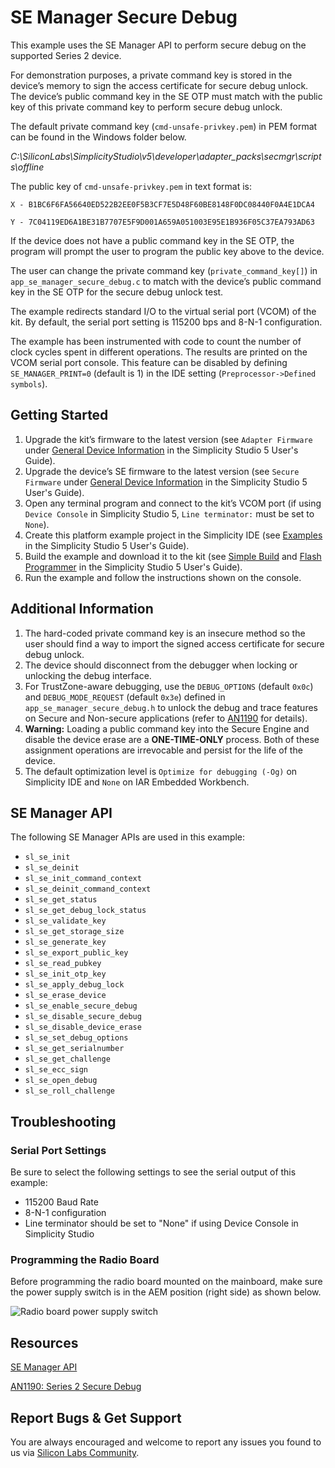 # SE Manager Secure Debug

This example uses the SE Manager API to perform secure debug on the supported Series 2 device.

For demonstration purposes, a private command key is stored in the device’s memory to sign the access certificate for secure debug unlock. The device’s public command key in the SE OTP must match with the public key of this private command key to perform secure debug unlock.

The default private command key (`cmd-unsafe-privkey.pem`) in PEM format can be found in the Windows folder below.

*C:\SiliconLabs\SimplicityStudio\v5\developer\adapter\_packs\secmgr\scripts\offline*

The public key of `cmd-unsafe-privkey.pem` in text format is:

`X - B1BC6F6FA56640ED522B2EE0F5B3CF7E5D48F60BE8148F0DC08440F0A4E1DCA4`

`Y - 7C04119ED6A1BE31B7707E5F9D001A659A051003E95E1B936F05C37EA793AD63`

If the device does not have a public command key in the SE OTP, the program will prompt the user to program the public key above to the device.

The user can change the private command key (`private_command_key[]`) in `app_se_manager_secure_debug.c` to match with the device’s public command key in the SE OTP for the secure debug unlock test.

The example redirects standard I/O to the virtual serial port (VCOM) of the kit. By default, the serial port setting is 115200 bps and 8-N-1 configuration.

The example has been instrumented with code to count the number of clock cycles spent in different operations. The results are printed on the VCOM serial port console. This feature can be disabled by defining `SE_MANAGER_PRINT=0` (default is 1) in the IDE setting (`Preprocessor->Defined symbols`).

## Getting Started

1. Upgrade the kit’s firmware to the latest version (see `Adapter Firmware` under [General Device Information](https://docs.silabs.com/simplicity-studio-5-users-guide/latest/ss-5-users-guide-about-the-launcher/welcome-and-device-tabs#general-device-information) in the Simplicity Studio 5 User's Guide).
2. Upgrade the device’s SE firmware to the latest version (see `Secure Firmware` under [General Device Information](https://docs.silabs.com/simplicity-studio-5-users-guide/latest/ss-5-users-guide-about-the-launcher/welcome-and-device-tabs#general-device-information) in the Simplicity Studio 5 User's Guide).
3. Open any terminal program and connect to the kit’s VCOM port (if using `Device Console` in Simplicity Studio 5, `Line terminator:` must be set to `None`).
4. Create this platform example project in the Simplicity IDE (see [Examples](https://docs.silabs.com/simplicity-studio-5-users-guide/latest/ss-5-users-guide-getting-started/start-a-project#examples) in the Simplicity Studio 5 User's Guide).
5. Build the example and download it to the kit (see [Simple Build](https://docs.silabs.com/simplicity-studio-5-users-guide/latest/ss-5-users-guide-building-and-flashing/building#simple-build) and [Flash Programmer](https://docs.silabs.com/simplicity-studio-5-users-guide/latest/ss-5-users-guide-building-and-flashing/flashing#flash-programmer) in the Simplicity Studio 5 User's Guide).
6. Run the example and follow the instructions shown on the console.

## Additional Information

1. The hard-coded private command key is an insecure method so the user should find a way to import the signed access certificate for secure debug unlock.
2. The device should disconnect from the debugger when locking or unlocking the debug interface.
3. For TrustZone-aware debugging, use the `DEBUG_OPTIONS` (default `0x0c`) and `DEBUG_MODE_REQUEST` (default `0x3e`) defined in `app_se_manager_secure_debug.h` to unlock the debug and trace features on Secure and Non-secure applications (refer to [AN1190](https://www.silabs.com/documents/public/application-notes/an1190-efr32-secure-debug.pdf) for details).
4. **Warning:** Loading a public command key into the Secure Engine and disable the device erase are a **ONE-TIME-ONLY** process. Both of these assignment operations are irrevocable and persist for the life of the device.
5. The default optimization level is `Optimize for debugging (-Og)` on Simplicity IDE and `None` on IAR Embedded Workbench.

## SE Manager API

The following SE Manager APIs are used in this example:

* `sl_se_init`
* `sl_se_deinit`
* `sl_se_init_command_context`
* `sl_se_deinit_command_context`
* `sl_se_get_status`
* `sl_se_get_debug_lock_status`
* `sl_se_validate_key`
* `sl_se_get_storage_size`
* `sl_se_generate_key`
* `sl_se_export_public_key`
* `sl_se_read_pubkey`
* `sl_se_init_otp_key`
* `sl_se_apply_debug_lock`
* `sl_se_erase_device`
* `sl_se_enable_secure_debug`
* `sl_se_disable_secure_debug`
* `sl_se_disable_device_erase`
* `sl_se_set_debug_options`
* `sl_se_get_serialnumber`
* `sl_se_get_challenge`
* `sl_se_ecc_sign`
* `sl_se_open_debug`
* `sl_se_roll_challenge`

## Troubleshooting

### Serial Port Settings

Be sure to select the following settings to see the serial output of this example:

* 115200 Baud Rate 
* 8-N-1 configuration
* Line terminator should be set to "None" if using Device Console in Simplicity Studio

### Programming the Radio Board

Before programming the radio board mounted on the mainboard, make sure the power supply switch is in the AEM position (right side) as shown below.

![Radio board power supply switch](image/readme_img0.png)

## Resources

[SE Manager API](https://docs.silabs.com/gecko-platform/latest/service/api/group-sl-se-manager)

[AN1190: Series 2 Secure Debug](https://www.silabs.com/documents/public/application-notes/an1190-efr32-secure-debug.pdf)

## Report Bugs & Get Support

You are always encouraged and welcome to report any issues you found to us via [Silicon Labs Community](https://community.silabs.com/).